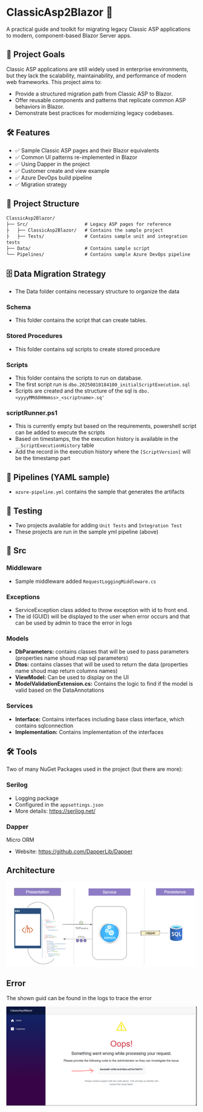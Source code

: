 # ClassicAsp2Blazor 🧭

A practical guide and toolkit for migrating legacy Classic ASP applications to modern, component-based Blazor Server apps.

## 🚀 Project Goals

Classic ASP applications are still widely used in enterprise environments, but they lack the scalability, maintainability, and performance of modern web frameworks. This project aims to:

- Provide a structured migration path from Classic ASP to Blazor.
- Offer reusable components and patterns that replicate common ASP behaviors in Blazor.
- Demonstrate best practices for modernizing legacy codebases.

## 🛠️ Features

- ✅ Sample Classic ASP pages and their Blazor equivalents
- ✅ Common UI patterns re-implemented in Blazor
- ✅ Using Dapper in the project
- ✅ Customer create and view example
- ✅ Azure DevOps build pipeline
- ✅ Migration strategy 

## 📁 Project Structure

```plaintext
ClassicAsp2Blazor/
├── Src/                     # Legacy ASP pages for reference
├   ├── ClassicAsp2Blazor/   # Contains the sample project
├   ├── Tests/               # Contains sample unit and integration tests
├── Data/                    # Contains sample script
└── Pipelines/               # Contains sample Azure DevOps pipeline
```

## 🗄️ Data Migration Strategy
- The Data folder contains necessary structure to organize the data

### Schema
- This folder contains the script that can create tables. 

### Stored Procedures
- This folder contains sql scripts to create stored procedure

### Scripts
- This folder contains the scripts to run on database.  
- The first script run is `dbo.20250810184100_initialScriptExecution.sql`
- Scripts are created and the structure of the sql is `dbo.<yyyyMMddHHmmss>_<scriptname>.sq'`

### scriptRunner.ps1
- This is currently empty but based on the requirements, powershell script can be added to execute the scripts
- Based on timestamps, the the execution history is available in the `__ScriptExecutionHistory` table
- Add the record in the execution history where the `[ScriptVersion]` will be the timestamp part

## 📄 Pipelines (YAML sample)
- `azure-pipeline.yml` contains the sample that generates the artifacts

## 🧪 Testing
- Two projects available for adding `Unit Tests` and `Integration Test`
- These projects are run in the sample yml pipeline (above)

## 📁 Src

### Middleware
- Sample middleware added `RequestLoggingMiddleware.cs`

### Exceptions
- ServiceException class added to throw exception with id to front end.
- The id (GUID) will be displayed to the user when error occurs and that can be used by admin to trace the error in logs

### Models
- **DbParameters:** contains classes that will be used to pass parameters (properties name shoud map sql parameters)
- **Dtos:**         contains classes that will be used to return the data (properties name shoud map return columns names)
- **ViewModel:**    Can be used to display on the UI
- **ModelValidationExtension.cs:**  Contains the logic to find if the model is valid based on the DataAnnotations

### Services
- **Interface:** Contains interfaces including base class interface, which contains sqlconnection
- **Implementation:** Contains implementation of the interfaces

## 🛠️ Tools
Two of many NuGet Packages used in the project (but there are more):

### Serilog
- Logging package
- Configured in the `appsettings.json`
- More details: https://serilog.net/

### Dapper
Micro ORM
- Website: https://github.com/DapperLib/Dapper

## Architecture
![Architecture Diagram](https://github.com/vikas-jawa/ClassicAsp2Blazor/blob/main/Docs/architecture.png)

## Error
The shown guid can be found in the logs to trace the error

![Architecture Diagram](https://github.com/vikas-jawa/ClassicAsp2Blazor/blob/main/Docs/error.png)